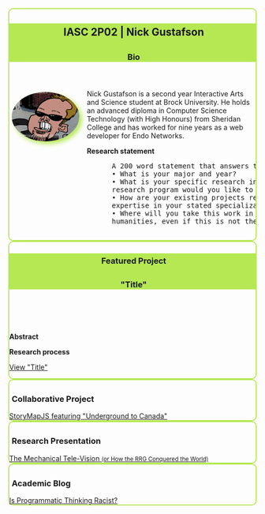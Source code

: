<style type="text/css">
.portfolio-section { border:solid 2px #B5E853;border-radius:10px }
.portfolio-section header { background-color:#B5E853 }
.portfolio-section h2, .portfolio-section h3 { color:#1A1A1A;padding:5px 0 0 5px }

#about-me img { float:left;height:100px;border-radius:50%;margin:5px 15px 50px 5px;box-shadow:5px 5px 10px #B5E853 }
</style>

<section id="about-me" class="portfolio-section">
  <header>
    <h2>IASC 2P02 | Nick Gustafson</h2>
    <h3>Bio</h3>
  </header>
  
  <img src="images/caricature_cropped.png" border="0" alt="Me" />

  <p>
    Nick Gustafson is a second year Interactive Arts and Science student at Brock University.  He holds an advanced diploma in 
    Computer Science Technology (with High Honours) from Sheridan College and has worked for nine years as a web developer for 
    Endo Networks.
  </p>
  
  <p>
    <strong>Research statement</strong>
    <pre>
      A 200 word statement that answers the following questions:
      • What is your major and year?
      • What is your specific research interest/area of specialization within the digital humanities? What
      research program would you like to undertake in the field?
      • How are your existing projects reflective of this emphasis? How have you already demonstrated
      expertise in your stated specialization?
      • Where will you take this work in the future? (Assume you will continue to do research within the digital
      humanities, even if this is not the case)
     </pre>
   </p>
</section>

<section id="featured" class="portfolio-section">
  <header>
    <h3>Featured Project</h3>
    <h3>&quot;Title&quot;</h3>
  </header>
  
  <img src="https://nickgustafson.github.io/Reveal-Presentation/images/image17.jpg" border="0" alt="" />
  
  <p>
    <strong>Abstract</strong>
  
  </p>
  <p>
    <strong>Research process</strong>
    
  </p>
  
  <a href="">View &quot;Title&quot;</a>
</section>

<section id="collab" class="portfolio-section">
    <h3>Collaborative Project</h3>
    <a href="collab.html">StoryMapJS featuring &quot;Underground to Canada&quot;</a>
</section>

<section id="research" class="portfolio-section">
  <h3>Research Presentation</h3>
  <a href="Reveal-Presentation/">The Mechanical Tele-Vision <small>(or How the RRG Conquered the World)</small></a>
</section>

<section id="blog" class="portfolio-section">
  <h3>Academic Blog</h3>
  <a href="blog.html">Is Programmatic Thinking Racist?</a>
</section>



